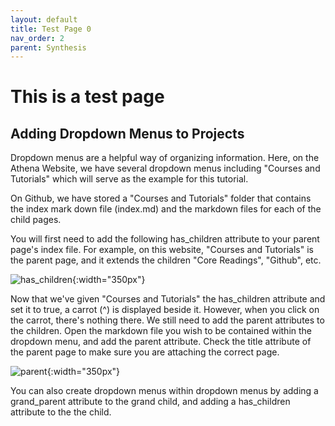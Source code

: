 ```yaml
---
layout: default
title: Test Page 0
nav_order: 2
parent: Synthesis
---
```


# This is a test page


## Adding Dropdown Menus to Projects 
Dropdown menus are a helpful way of organizing information. Here, on the Athena Website, we have several dropdown menus including "Courses and Tutorials" which will serve as the example for this tutorial. 

On Github, we have stored a "Courses and Tutorials" folder that contains the index mark down file (index.md) and the markdown files for each of the child pages. 

You will first need to add the following has_children attribute to your parent page's index file. For example, on this website, "Courses and Tutorials" is the parent page, and it extends the children "Core Readings", "Github", etc. 

![has_children](/images/has_children.png){:width="350px"}

Now that we've given "Courses and Tutorials" the has_children attribute and set it to true, a carrot (^) is displayed beside it. However, when you click on the carrot, there's nothing there. We still need to add the parent attributes to the children. Open the markdown file you wish to be contained within the dropdown menu, and add the parent attribute. Check the title attribute of the parent page to make sure you are attaching the correct page. 

![parent](/images/parent.png){:width="350px"}

You can also create dropdown menus within dropdown menus by adding a grand_parent attribute to the grand child, and adding a has_children attribute to the the child. 
